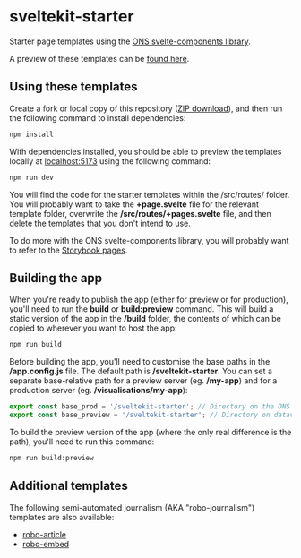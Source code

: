 # sveltekit-starter

Starter page templates using the [ONS svelte-components library](https://github.com/ONSvisual/svelte-components/).

A preview of these templates can be [found here](https://onsvisual.github.io/sveltekit-starter/).

## Using these templates

Create a fork or local copy of this repository ([ZIP download](https://github.com/ONSvisual/sveltekit-starter/archive/refs/heads/main.zip)), and then run the following command to install dependencies:

```bash
npm install
```

With dependencies installed, you should be able to preview the templates locally at [localhost:5173](http://localhost:5173) using the following command:

```bash
npm run dev
```

You will find the code for the starter templates within the /src/routes/ folder. You will probably want to take the **+page.svelte** file for the relevant template folder, overwrite the **/src/routes/+pages.svelte** file, and then delete the templates that you don't intend to use.

To do more with the ONS svelte-components library, you will probably want to refer to the [Storybook pages](https://onsvisual.github.io/svelte-components/).

## Building the app

When you're ready to publish the app (either for preview or for production), you'll need to run the **build** or **build:preview** command. This will build a static version of the app in the **/build** folder, the contents of which can be copied to wherever you want to host the app:

```bash
npm run build
```

Before building the app, you'll need to customise the base paths in the **/app.config.js** file. The default path is **/sveltekit-starter**. You can set a separate base-relative path for a preview server (eg. **/my-app**) and for a production server (eg. **/visualisations/my-app**):

```javascript
export const base_prod = '/sveltekit-starter'; // Directory on the ONS website
export const base_preview = '/sveltekit-starter'; // Directory on datavisweb preview server or Github Pages
```

To build the preview version of the app (where the only real difference is the path), you'll need to run this command:

```bash
npm run build:preview
```

## Additional templates

The following semi-automated journalism (AKA "robo-journalism") templates are also available:

- [robo-article](https://github.com/ONSvisual/robo-article)
- [robo-embed](https://github.com/ONSvisual/robo-embed)

